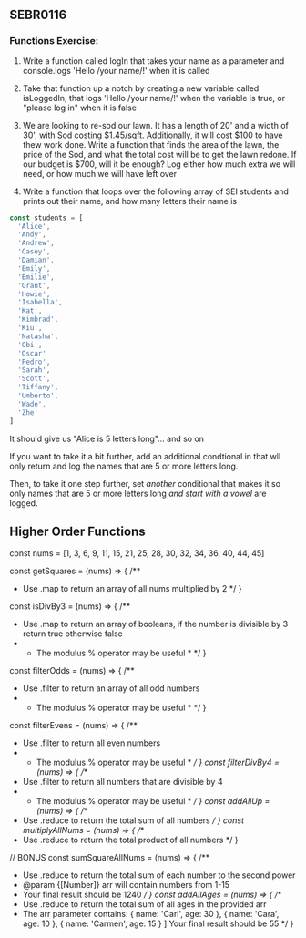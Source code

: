 ## SEBR0116
### Functions Exercise:

1.  Write a function called logIn that takes your name as a parameter and console.logs 'Hello /your name/!' when it is called

2.  Take that function up a notch by creating a new variable called isLoggedIn, that logs 'Hello /your name/!' when the variable is true, or "please log in" when it is false

3. We are looking to re-sod our lawn. It has a length of 20' and a width of 30', with Sod costing $1.45/sqft. Additionally, it will cost $100 to have thew work done.  Write a function that finds the area of the lawn, the price of the Sod, and what the total cost will be to get the lawn redone. If our budget is $700, will it be enough? Log either how much extra we will need, or how much we will have left over

4.  Write a function that loops over the following array of SEI students and prints out their name, and how many letters their name is

```js
const students = [
  'Alice',
  'Andy',
  'Andrew',
  'Casey',
  'Damian',
  'Emily',
  'Emilie',
  'Grant',
  'Howie',
  'Isabella',
  'Kat',
  'Kimbrad',
  'Kiu',
  'Natasha',
  'Obi',
  'Oscar'
  'Pedro',
  'Sarah',
  'Scott',
  'Tiffany',
  'Umberto',
  'Wade',
  'Zhe'
]
```

It should give us "Alice is 5 letters long"... and so on

If you want to take it a bit further, add an additional condtional in that wll only return and log the names that are 5 or more letters long.

Then, to take it one step further, set *another* conditional that makes it so only names that are 5 or more letters long *and start with a vowel* are logged. 


## Higher Order Functions

const nums = [1, 3, 6, 9, 11, 15, 21, 25, 28, 30, 32, 34, 36, 40, 44, 45]

const getSquares = (nums) => {
  /**
   * Use .map to return an array of all nums multiplied by 2
   */
}

const isDivBy3 = (nums) => {
  /**
   * Use .map to return an array of booleans, if the number is divisible by 3 return true otherwise false
   * * The modulus % operator may be useful *
   */
}

const filterOdds = (nums) => {
  /**
   * Use .filter to return an array of all odd numbers
   * * The modulus % operator may be useful *
   */
}

const filterEvens = (nums) => {
  /**
   * Use .filter to return all even numbers
   * * The modulus % operator may be useful *
   */
}
const filterDivBy4 = (nums) => {
  /**
   * Use .filter to return all numbers that are divisible by 4
   * * The modulus % operator may be useful *
   */
}
const addAllUp = (nums) => {
  /**
   * Use .reduce to return the total sum of all numbers
   */
}
const multiplyAllNums = (nums) => {
  /**
   * Use .reduce to return the total product of all numbers
   */
}

// BONUS
const sumSquareAllNums = (nums) => {
  /**
   * Use .reduce to return the total sum of each number to the second power
   * @param {[Number]} arr will contain numbers from 1-15
   * Your final result should be 1240
   */
}
const addAllAges = (nums) => {
  /**
   * Use .reduce to return the total sum of all ages in the provided arr
   * The arr parameter contains:
      { name: 'Carl', age: 30 },
      { name: 'Cara', age: 10 },
      { name: 'Carmen', age: 15 }
    ]
    Your final result should be 55
   */
}

